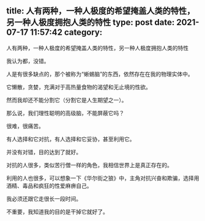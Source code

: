 title: 人有两种，一种人极度的希望掩盖人类的特性，另一种人极度拥抱人类的特性
type: post
date: 2021-07-17 11:57:42
category: 
---

人有两种，一种人极度的希望掩盖人类的特性，另一种人极度拥抱人类的特性

我认为都，没错。

人是有很多缺点的，那个被称为“蜥蜴脑”的东西，依然存在在我的物理实体中。

它懒散，贪婪，充满对于高热量食物的渴望和无止境的性欲。

然而我却还不能分割它（分割它是人生期望之一）。

那么说，我们理性聪明的高级脑，不能屏蔽它吗？

很难，很痛苦。

有人选择和它对抗，有人选择和它妥协，甚至利用它。

并没有对错，目的达到了就好。

对抗的人很多，类似苦行僧一样的角色，我相信世界上是真正存在的。

利用的人也很多，可以想象一下《华尔街之狼》中，主角对抗兴奋和欺骗，选择用酒精、毒品和疯狂的性爱麻痹自己。

我必须还跟它走很长一段时间。

不重要，我知道我的目的是干掉它就好了。
